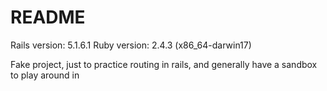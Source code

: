 # README

Rails version: 5.1.6.1
Ruby version: 2.4.3 (x86_64-darwin17)

Fake project, just to practice routing in rails, and generally have a sandbox to play around in